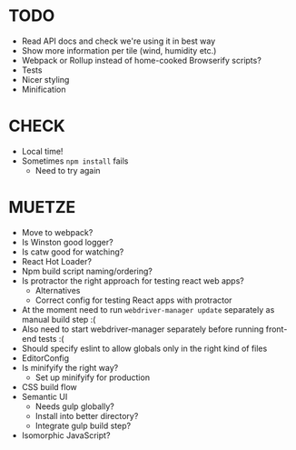 # TODO

* Read API docs and check we're using it in best way
* Show more information per tile (wind, humidity etc.)
* Webpack or Rollup instead of home-cooked Browserify scripts?
* Tests
* Nicer styling
* Minification

# CHECK

* Local time!
* Sometimes `npm install` fails
  - Need to try again


# MUETZE

* Move to webpack?
* Is Winston good logger?
* Is catw good for watching?
* React Hot Loader?
* Npm build script naming/ordering?
* Is protractor the right approach for testing react web apps?
  - Alternatives
  - Correct config for testing React apps with protractor
* At the moment need to run `webdriver-manager update` separately as manual build step :(
* Also need to start webdriver-manager separately before running front-end tests :(
* Should specify eslint to allow globals only in the right kind of files
* EditorConfig
* Is minifyify the right way?
  - Set up minifyify for production
* CSS build flow
* Semantic UI
  - Needs gulp globally?
  - Install into better directory?
  - Integrate gulp build step?
* Isomorphic JavaScript?
